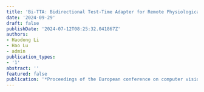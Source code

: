 ```yaml
---
title: 'Bi-TTA: Bidirectional Test-Time Adapter for Remote Physiological Measurement'
date: '2024-09-29'
draft: false
publishDate: '2024-07-12T08:25:32.041867Z'
authors:
- Haodong Li
- Hao Lu
- admin
publication_types:
- '1'
abstract: ''
featured: false
publication: '*Proceedings of the European conference on computer vision (ECCV)*'
---
```


